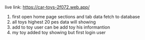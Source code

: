 live link: https://car-toys-2f072.web.app/


1. first open home page sections and tab data fetch to database
2. all toys highest 20 pes data will showing
3. add to toy user can be add toy his informantion
4. my toy added toy showing but first login user